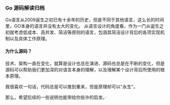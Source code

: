 ### Go 源码解读归档

Go语言从2009诞生之初已有十余年的历史，但是不同于其他语言，这么长的时间里，GO本身的语言并没有太大的变化。
从语言设计的角度看，作为一门从诞生之初就考虑低成本、高并发、简洁等原则的语言，包涵其简洁设计背后的各项实现机制以及具体工作原理。

#### 为什么源码？

技术、架构一直在变化，就算是设计也总在演进、源码也总是在不断的变化，但是源码可以帮助我们更加深的对语言本身的理解，以及理解某个设计背后所使用的根本原理。

我很喜欢一句话，代码总是可以推到重来，但是原理却可以"永生"。

那么，希望后续的一些说明也能带给你些许的启发。·    